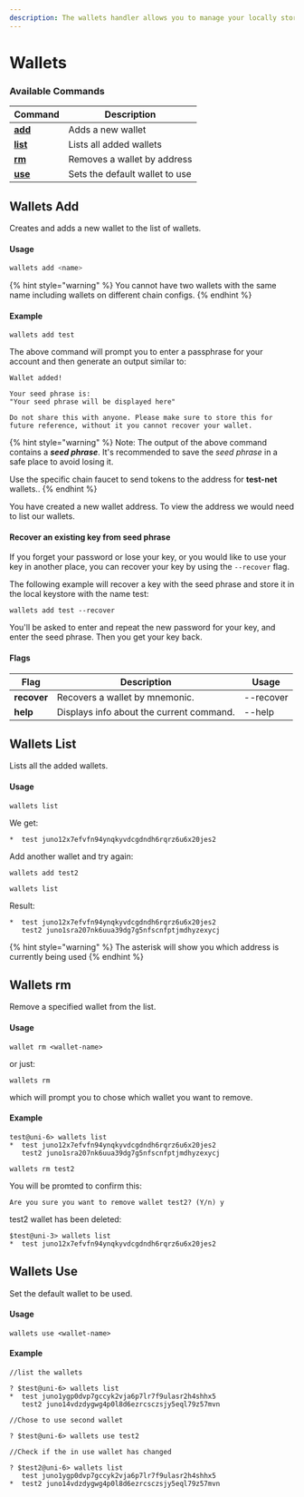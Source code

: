 ```yaml
---
description: The wallets handler allows you to manage your locally stored wallet keys
---
```


# Wallets

### Available Commands

| Command                                     | Description                     |
| ------------------------------------------- | ------------------------------- |
| ****[**add**](wallets.md#wallets-add)****   | Adds a new wallet               |
| ****[**list**](wallets.md#wallets-list)**** | Lists all added wallets         |
| ****[**rm**](wallets.md#wallets-rm)****     | Removes a wallet by address     |
| ****[**use**](wallets.md#wallets-use)****   | Sets the default wallet to use  |

## Wallets Add

Creates and adds a new wallet to the list of wallets.

#### Usage

```typescript
wallets add <name>
```

{% hint style="warning" %}
You cannot have two wallets with the same name including wallets on different chain configs.
{% endhint %}

#### Example

```
wallets add test
```

The above command will prompt you to enter a passphrase for your account and then generate an output similar to:

```
Wallet added!

Your seed phrase is:
"Your seed phrase will be displayed here" 

Do not share this with anyone. Please make sure to store this for future reference, without it you cannot recover your wallet.
```

{% hint style="warning" %}
Note: The output of the above command contains a _**seed phrase**_. It's recommended to save the _seed phrase_ in a safe place to avoid losing it.

Use the specific chain faucet to send tokens to the address for **test-net** wallets..
{% endhint %}

You have created a new wallet address. To view the address we would need to list our wallets.

#### Recover an existing key from seed phrase

If you forget your password or lose your key, or you would like to use your key in another place, you can recover your key by using the `--recover` flag.

The following example will recover a key with the seed phrase and store it in the local keystore with the name test:

```
wallets add test --recover
```

You'll be asked to enter and repeat the new password for your key, and enter the seed phrase. Then you get your key back.

#### Flags

| Flag        | Description                              | Usage     |
| ----------- | ---------------------------------------- | --------- |
| **recover** | Recovers a wallet by mnemonic.           | --recover |
| **help**    | Displays info about the current command. | --help    |

## Wallets List

Lists all the added wallets.

#### Usage

```
wallets list 
```

We get:

```
*  test juno12x7efvfn94ynqkyvdcgdndh6rqrz6u6x20jes2
```

Add another wallet and try again:

```
wallets add test2
```

```
wallets list
```

Result:

```
*  test juno12x7efvfn94ynqkyvdcgdndh6rqrz6u6x20jes2
   test2 juno1sra207nk6uua39dg7g5nfscnfptjmdhyzexycj
```

{% hint style="warning" %}
The asterisk will show you which address is currently being used
{% endhint %}

## Wallets rm

Remove a specified wallet from the list.

#### Usage

```
wallet rm <wallet-name>
```

or just:&#x20;

```
wallets rm 
```

which will prompt you to chose which wallet you want to remove.

#### Example

```
test@uni-6> wallets list
*  test juno12x7efvfn94ynqkyvdcgdndh6rqrz6u6x20jes2
   test2 juno1sra207nk6uua39dg7g5nfscnfptjmdhyzexycj
```

```
wallets rm test2 
```

You will be promted to confirm this:

```
Are you sure you want to remove wallet test2? (Y/n) y
```

test2 wallet has been deleted:

```
$test@uni-3> wallets list
*  test juno12x7efvfn94ynqkyvdcgdndh6rqrz6u6x20jes2
```

## Wallets Use

Set the default wallet to be used.

#### Usage

```
wallets use <wallet-name>
```

#### Example

```
//list the wallets

? $test@uni-6> wallets list
*  test juno1ygp0dvp7gccyk2vja6p7lr7f9ulasr2h4shhx5
   test2 juno14vdzdygwg4p0l8d6ezrcsczsjy5eql79z57mvn
   
//Chose to use second wallet

? $test@uni-6> wallets use test2

//Check if the in use wallet has changed 

? $test2@uni-6> wallets list
   test juno1ygp0dvp7gccyk2vja6p7lr7f9ulasr2h4shhx5
*  test2 juno14vdzdygwg4p0l8d6ezrcsczsjy5eql79z57mvn
```
